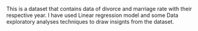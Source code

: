 This is a dataset that contains data of divorce and marriage rate with their respective year. I have used Linear regression model and some Data
exploratory analyses techniques to draw insignts from the dataset.

